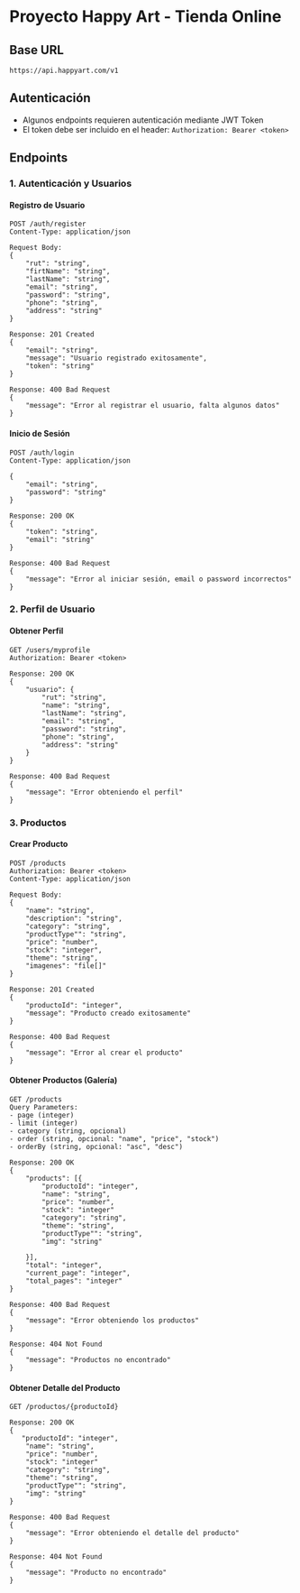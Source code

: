 # Proyecto Happy Art - Tienda Online

## Base URL
```
https://api.happyart.com/v1
```

## Autenticación
- Algunos endpoints requieren autenticación mediante JWT Token
- El token debe ser incluido en el header: `Authorization: Bearer <token>`

## Endpoints

### 1. Autenticación y Usuarios

#### Registro de Usuario
```http
POST /auth/register
Content-Type: application/json

Request Body:
{
    "rut": "string",
    "firtName": "string",
    "lastName": "string",
    "email": "string",
    "password": "string",
    "phone": "string",
    "address": "string"
}

Response: 201 Created
{
    "email": "string",
    "message": "Usuario registrado exitosamente",
    "token": "string"
}

Response: 400 Bad Request
{
    "message": "Error al registrar el usuario, falta algunos datos"
}
```

#### Inicio de Sesión
```http
POST /auth/login
Content-Type: application/json

{
    "email": "string",
    "password": "string"
}

Response: 200 OK
{
    "token": "string",
    "email": "string"
}

Response: 400 Bad Request
{
    "message": "Error al iniciar sesión, email o password incorrectos"
}
```

### 2. Perfil de Usuario

#### Obtener Perfil
```http
GET /users/myprofile
Authorization: Bearer <token>

Response: 200 OK
{
    "usuario": {
        "rut": "string",
        "name": "string",
        "lastName": "string",
        "email": "string",
        "password": "string",
        "phone": "string",
        "address": "string"
    }
}

Response: 400 Bad Request
{
    "message": "Error obteniendo el perfil"
}
```

### 3. Productos

#### Crear Producto
```http
POST /products
Authorization: Bearer <token>
Content-Type: application/json

Request Body:
{
    "name": "string",
    "description": "string",
    "category": "string",
    "productType"": "string",
    "price": "number",
    "stock": "integer",
    "theme": "string",
    "imagenes": "file[]"
}

Response: 201 Created
{
    "productoId": "integer",
    "message": "Producto creado exitosamente"
}

Response: 400 Bad Request
{
    "message": "Error al crear el producto"
}
```

#### Obtener Productos (Galería)
```http
GET /products
Query Parameters:
- page (integer)
- limit (integer)
- category (string, opcional)
- order (string, opcional: "name", "price", "stock")
- orderBy (string, opcional: "asc", "desc")

Response: 200 OK
{
    "products": [{
        "productoId": "integer",
        "name": "string",
        "price": "number",
        "stock": "integer"
        "category": "string",
        "theme": "string",
        "productType"": "string",
        "img": "string"
        
    }],
    "total": "integer",
    "current_page": "integer",
    "total_pages": "integer"
}

Response: 400 Bad Request
{
    "message": "Error obteniendo los productos"
}

Response: 404 Not Found 
{
    "message": "Productos no encontrado"
}
```

#### Obtener Detalle del Producto
```http
GET /productos/{productoId}

Response: 200 OK
{
   "productoId": "integer",
    "name": "string",
    "price": "number",
    "stock": "integer"
    "category": "string",
    "theme": "string",
    "productType"": "string",
    "img": "string"
}

Response: 400 Bad Request
{
    "message": "Error obteniendo el detalle del producto"
}

Response: 404 Not Found 
{
    "message": "Producto no encontrado"
}
```